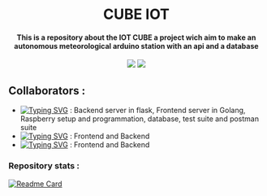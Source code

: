 <h1 align="center">
  <br>
  CUBE IOT
  <br>
</h1>
<h4 align="center">This is a repository about the IOT CUBE a project wich aim to make an autonomous meteorological arduino station with an api and a database</h4>
<p align="center">
    <img src="https://img.shields.io/badge/problems%20%3F-no-brightgreen">
    <img src="https://img.shields.io/github/languages/top/Kae-Tempest/CUBEIOT?color=orange&logo=html5">

</p>


## Collaborators :
- [![Typing SVG](https://readme-typing-svg.herokuapp.com?font=&color=%23000000&size=15&vCenter=true&height=15&width=200&lines=C%C3%A9lian+HAMON)](https://github.com/celian-hamon) : Backend server in flask, Frontend server in Golang, Raspberry setup and programmation, database, test suite and postman suite
- [![Typing SVG](https://readme-typing-svg.herokuapp.com?font=&color=%23000000&size=15&vCenter=true&width=200&height=15&lines=Cl%C3%A9ment+LESSIEUR)](https://github.com/King-Julian-Pool) : Frontend and Backend
- [![Typing SVG](https://readme-typing-svg.herokuapp.com?font=&color=%23000000&size=15&vCenter=true&width=200&height=15&lines=K%C3%A9vin+MORAINVILLE)](https://github.com/Slupshi) : Frontend and Backend

### Repository stats :
[![Readme Card](https://github-readme-stats.vercel.app/api/pin/?username=Kae-Tempest&repo=CUBEIOT)](https://github.com/Kae-Tempest/CUBEIOT/)
